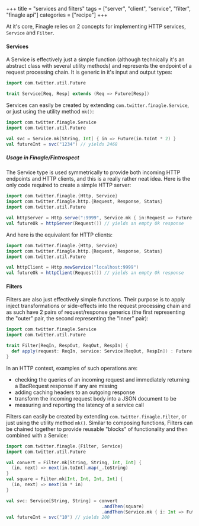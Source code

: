 +++
title = "services and filters"
tags = ["server", "client", "service", "filter", "finagle api"]
categories = ["recipe"]
+++

At it's core, Finagle relies on 2 concepts for implementing HTTP services, `Service` and `Filter`. 

#### Services
A Service is effectively just a simple function (although technically it's an abstract class with several utility methods) and represents the endpoint of a request processing chain. It is generic in it's input and output types:
```scala
import com.twitter.util.Future

trait Service[Req, Resp] extends (Req => Future[Resp])
```

Services can easily be created by extending `com.twitter.finagle.Service`, or just using the utility method `mk()`:
```scala
import com.twitter.finagle.Service
import com.twitter.util.Future

val svc = Service.mk[String, Int] { in => Future(in.toInt * 2) }
val futureInt = svc("1234") // yields 2468
```

##### Usage in Finagle/Fintrospect
The Service type is used symmetrically to provide both incoming HTTP endpoints and HTTP clients, and this is a really rather neat idea. Here is the only code required to create a simple HTTP server:
```scala
import com.twitter.finagle.{Http, Service}
import com.twitter.finagle.http.{Request, Response, Status}
import com.twitter.util.Future

val httpServer = Http.serve(":9999", Service.mk { in:Request => Future(Response(Status.Ok)) })
val futureOk = httpServer(Request()) // yields an empty Ok response
```

And here is the equivalent for HTTP clients:
```scala
import com.twitter.finagle.{Http, Service}
import com.twitter.finagle.http.{Request, Response, Status}
import com.twitter.util.Future

val httpClient = Http.newService("localhost:9999")
val futureOk = httpClient(Request()) // yields an empty Ok response
```

#### Filters
Filters are also just effectively simple functions. Their purpose is to apply inject transformations or side-effects into the request processing chain and as such have 2 pairs of request/response generics (the first representing the "outer" pair, 
the second representing the "Inner" pair):
```scala
import com.twitter.finagle.Service
import com.twitter.util.Future

trait Filter[ReqIn, RespOut, ReqOut, RespIn] {
  def apply(request: ReqIn, service: Service[ReqOut, RespIn]) : Future[RespOut]
}
```
In an HTTP context, examples of such operations are: 

- checking the queries of an incoming request and immediately returning a BadRequest response if any are missing
- adding caching headers to an outgoing response
- transform the incoming request body into a JSON document to be 
- measuring and reporting the latency of a service call

Filters can easily be created by extending `com.twitter.finagle.Filter`, or just using the utility method `mk()`. Similar to composing functions, Filters can be chained together to provide reusable "blocks" of functionality
and then combined with a Service:
```scala
import com.twitter.finagle.{Filter, Service}
import com.twitter.util.Future

val convert = Filter.mk[String, String, Int, Int] { 
  (in, next) => next(in.toInt).map(_.toString) 
}
val square = Filter.mk[Int, Int, Int, Int] { 
  (in, next) => next(in * in) 
}

val svc: Service[String, String] = convert
                                    .andThen(square)
                                    .andThen(Service.mk { i: Int => Future(i * 2)})
val futureInt = svc("10") // yields 200
```
